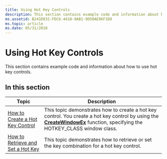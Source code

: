 ```yaml
---
title: Using Hot Key Controls
description: This section contains example code and information about how to use hot key controls.
ms.assetid: B241D032-FDC6-4410-9AB1-9D50AE96F1D0
ms.topic: article
ms.date: 05/31/2018
---
```


# Using Hot Key Controls

This section contains example code and information about how to use hot key controls.

## In this section



| Topic                                                                           | Description                                                                                                                                                                                                    |
|---------------------------------------------------------------------------------|----------------------------------------------------------------------------------------------------------------------------------------------------------------------------------------------------------------|
| [How to Create a Hot Key Control](create-a-hot-key-control.md)<br/>      | This topic demonstrates how to create a hot key control. You create a hot key control by using the [**CreateWindowEx**](https://docs.microsoft.com/windows/desktop/api/winuser/nf-winuser-createwindowexa) function, specifying the HOTKEY\_CLASS window class.<br/> |
| [How to Retrieve and Set a Hot Key](-retrieve-and-set-a-hot-key.md)<br/> | This topic demonstrates how to retrieve or set the key combination for a hot key control. <br/>                                                                                                          |



 

 

 






